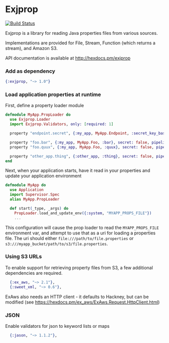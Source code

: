 Exjprop
=======

[![Build Status](https://travis-ci.org/stocks29/exjprop.svg?branch=master)](https://travis-ci.org/stocks29/exjprop)

Exjprop is a library for reading Java properties files from various sources.

Implementations are provided for File, Stream, Function (which returns a stream), and Amazon S3.

API documentation is available at http://hexdocs.pm/exjprop

### Add as dependency

```elixir
{:exjprop, "~> 1.0"}
```

### Load application properties at runtime

First, define a property loader module

```elixir
defmodule MyApp.PropLoader do
  use Exjprop.Loader
  import Exjprop.Validators, only: [required: 1]

  property "endpoint.secret", {:my_app, MyApp.Endpoint, :secret_key_base}

  property "foo.bar", {:my_app, MyApp.Foo, :bar}, secret: false, pipeline: [&required/1]
  property "foo.quux", {:my_app, MyApp.Foo, :quux}, secret: false, pipeline: [&required/1, &integer/1]

  property "other_app.thing", {:other_app, :thing}, secret: false, pipeline: [&required/1, &integer/1]
end
```

Next, when your application starts, have it read in your properties and update
your application environment

```elixir
defmodule MyApp do
  use Application
  import Supervisor.Spec
  alias MyApp.PropLoader

  def start(_type, _args) do
    PropLoader.load_and_update_env({:system, "MYAPP_PROPS_FILE"})
    ...
```

This configuration will cause the prop loader to read the `MYAPP_PROPS_FILE`
environment var, and attempt to use that as a uri for loading a properties file.
The uri should either `file:///path/to/file.properties` or
`s3:///myapp_bucket/path/to/s3/file.properties`.

### Using S3 URLs

To enable support for retrieving property files from S3, a few additional dependencies are required.

```elixir
  {:ex_aws, "~> 2.1"},
  {:sweet_xml, "~> 0.6"},
```

ExAws also needs an HTTP client - it defaults to Hackney, but can be modified (see https://hexdocs.pm/ex_aws/ExAws.Request.HttpClient.html)

### JSON

Enable validators for json to keyword lists or maps

```elixir
  {:jason, "~> 1.1.2"},
```